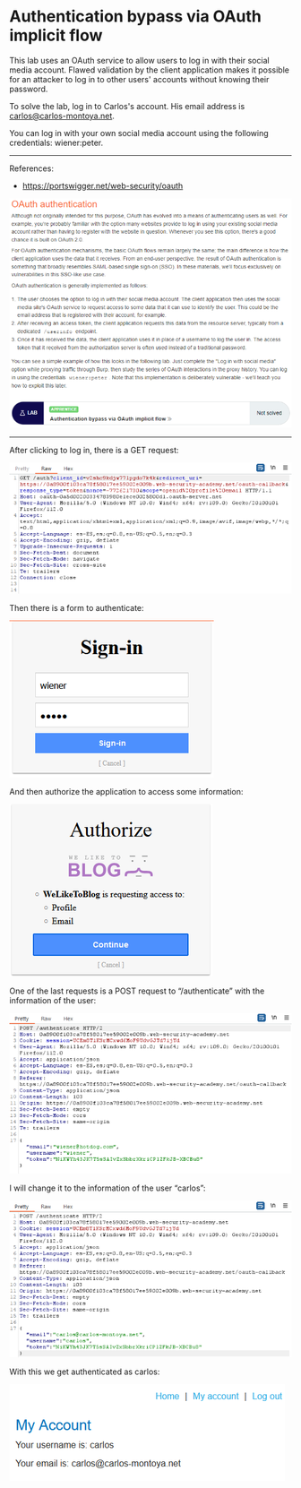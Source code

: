 
# Authentication bypass via OAuth implicit flow

This lab uses an OAuth service to allow users to log in with their social media account. Flawed validation by the client application makes it possible for an attacker to log in to other users' accounts without knowing their password.

To solve the lab, log in to Carlos's account. His email address is carlos@carlos-montoya.net.

You can log in with your own social media account using the following credentials: wiener:peter.

---------------------------------------------

References: 

- https://portswigger.net/web-security/oauth



![img](images/Authentication%20bypass%20via%20OAuth%20implicit%20flow/1.png)

---------------------------------------------

After clicking to log in, there is a GET request:



![img](images/Authentication%20bypass%20via%20OAuth%20implicit%20flow/2.png)


Then there is a form to authenticate:



![img](images/Authentication%20bypass%20via%20OAuth%20implicit%20flow/3.png)


And then authorize the application to access some information:



![img](images/Authentication%20bypass%20via%20OAuth%20implicit%20flow/4.png)


One of the last requests is a POST request to “/authenticate” with the information of the user:



![img](images/Authentication%20bypass%20via%20OAuth%20implicit%20flow/5.png)


I will change it to the information of the user “carlos”:



![img](images/Authentication%20bypass%20via%20OAuth%20implicit%20flow/6.png)


With this we get authenticated as carlos:



![img](images/Authentication%20bypass%20via%20OAuth%20implicit%20flow/7.png)
